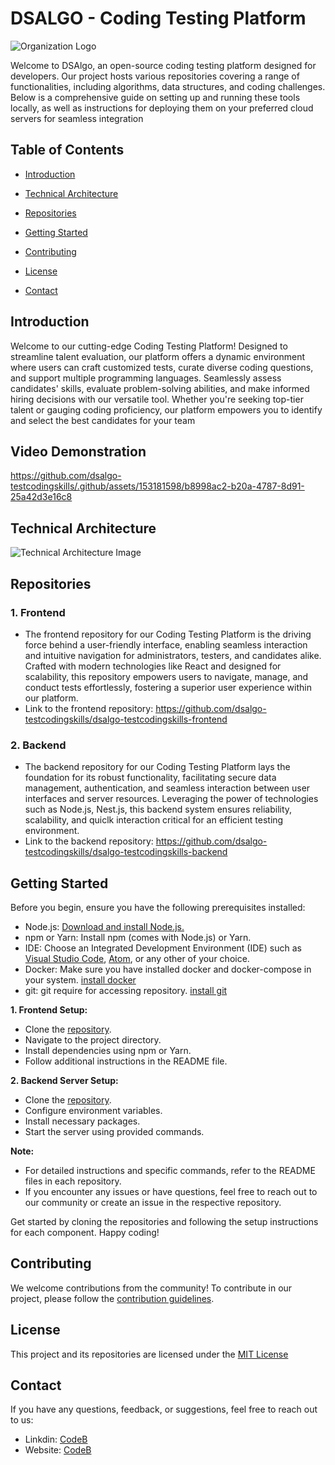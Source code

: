 # DSALGO - Coding Testing Platform

![Organization Logo](https://dsalgo.in/images/ALGO.png)

Welcome to DSAlgo, an open-source coding testing platform designed for developers. Our project hosts various repositories covering a range of functionalities, including algorithms, data structures, and coding challenges. Below is a comprehensive guide on setting up and running these tools locally, as well as instructions for deploying them on your preferred cloud servers for seamless integration

## Table of Contents

- [Introduction](#introduction)
  
- [Technical Architecture](#technical-architecture)
  
- [Repositories](#repositories)
  
- [Getting Started](#getting-started)

- [Contributing](#contributing)
  
- [License](#license)
  
- [Contact](#contact)

## Introduction

Welcome to our cutting-edge Coding Testing Platform! Designed to streamline talent evaluation, our platform offers a dynamic environment where users can craft customized tests, curate diverse coding questions, and support multiple programming languages. Seamlessly assess candidates' skills, evaluate problem-solving abilities, and make informed hiring decisions with our versatile tool. Whether you're seeking top-tier talent or gauging coding proficiency, our platform empowers you to identify and select the best candidates for your team

## Video Demonstration

https://github.com/dsalgo-testcodingskills/.github/assets/153181598/b8998ac2-b20a-4787-8d91-25a42d3e16c8


## Technical Architecture

![Technical Architecture Image](https://github.com/dsalgo-testcodingskills/.github/assets/153181598/474f35bd-ae0d-45e1-aa14-2ec8be52e314)


## Repositories

### 1. Frontend

- The frontend repository for our Coding Testing Platform is the driving force behind a user-friendly interface, enabling seamless interaction and intuitive navigation for administrators, testers, and candidates alike. Crafted with modern technologies like React and designed for scalability, this repository empowers users to navigate, manage, and conduct tests effortlessly, fostering a superior user experience within our platform.
- Link to the frontend repository: https://github.com/dsalgo-testcodingskills/dsalgo-testcodingskills-frontend

### 2. Backend

- The backend repository for our Coding Testing Platform lays the foundation for its robust functionality, facilitating secure data management, authentication, and seamless interaction between user interfaces and server resources. Leveraging the power of technologies such as Node.js, Nest.js, this backend system ensures reliability, scalability, and quiclk interaction critical for an efficient testing environment.
- Link to the backend repository: https://github.com/dsalgo-testcodingskills/dsalgo-testcodingskills-backend


## Getting Started

Before you begin, ensure you have the following prerequisites installed:

- Node.js: [Download and install Node.js.](https://nodejs.org)
- npm or Yarn: Install npm (comes with Node.js) or Yarn.
- IDE: Choose an Integrated Development Environment (IDE) such as [Visual Studio Code](https://code.visualstudio.com/), [Atom](https://atom-editor.cc/), or any other of your choice.
- Docker: Make sure you have installed docker and docker-compose in your system. [install docker](https://docs.docker.com/desktop/)
- git: git require for accessing repository. [install git](https://git-scm.com/downloads)


**1. Frontend Setup:**

- Clone the [repository](https://github.com/dsalgo-testcodingskills/dsalgo-testcodingskills-frontend).
- Navigate to the project directory.
- Install dependencies using npm or Yarn.
- Follow additional instructions in the README file.

**2. Backend Server Setup:**

- Clone the [repository](https://github.com/dsalgo-testcodingskills/dsalgo-testcodingskills-backend).
- Configure environment variables.
- Install necessary packages.
- Start the server using provided commands.

**Note:**
- For detailed instructions and specific commands, refer to the README files in each repository.
- If you encounter any issues or have questions, feel free to reach out to our community or create an issue in the respective repository.

Get started by cloning the repositories and following the setup instructions for each component. Happy coding!

## Contributing

We welcome contributions from the community! To contribute in our project, please follow the [contribution guidelines](https://github.com/dsalgo-testcodingskills/.github/blob/main/profile/CONTRIBUTING.md).

## License

This project and its repositories are licensed under the [MIT License](https://github.com/dsalgo-testcodingskills/.github/blob/main/profile/LICENSE)

## Contact

If you have any questions, feedback, or suggestions, feel free to reach out to us:

- Linkdin: [CodeB](https://www.linkedin.com/company/code-b)
- Website: [CodeB](https://code-b.dev/)
